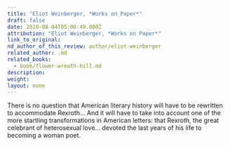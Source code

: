 ```yaml
---
title: "Eliot Weinberger, *Works on Paper*"
draft: false
date: 2010-08-04T05:00:49.000Z
attribution: "Eliot Weinberger, *Works on Paper*"
link_to_original:
nd_author_of_this_review: author/eliot-weinberger
related_author: .md
related_books:
  - book/flower-wreath-hill.md
description:
weight:
layout: none
---
```

There is no question that American literary history will have to be rewritten to accommodate Rexroth... And it will have to take into account one of the more startling transformations in American letters: that Rexroth, the great celebrant of heterosexual love... devoted the last years of his life to becoming a woman poet.

